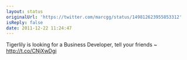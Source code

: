 ```yaml
---
layout: status
originalUrl: 'https://twitter.com/marcgg/status/149812623955853312'
isReply: false
date: 2011-12-22 11:24:47
---
```


Tigerlily is looking for a Business Developer, tell your friends ~ http://t.co/CNjXwDgi
